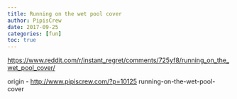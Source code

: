 ```yaml
---
title: Running on the wet pool cover
author: PipisCrew
date: 2017-09-25
categories: [fun]
toc: true
---
```


https://www.reddit.com/r/instant_regret/comments/725yf8/running_on_the_wet_pool_cover/

origin - http://www.pipiscrew.com/?p=10125 running-on-the-wet-pool-cover